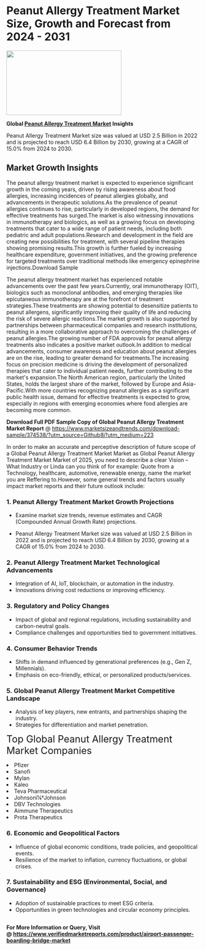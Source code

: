 <H1>Peanut Allergy Treatment Market Size, Growth and Forecast from 2024 - 2031</H1><img class="aligncenter size-medium wp-image-584254" src="https://thirdeyenews.in/wp-content/uploads/2024/09/Global-Market-Research-300x168.jpeg" alt="" width="300" height="168" /><p><strong>Global&nbsp;<a href="https://www.marketsizeandtrends.com/download-sample/374538/?utm_source=Github8j?utm_medium=223">Peanut Allergy Treatment Market</a> Insights</strong></p><p>Peanut Allergy Treatment Market size was valued at USD 2.5 Billion in 2022 and is projected to reach USD 6.4 Billion by 2030, growing at a CAGR of 15.0% from 2024 to 2030.</p><p><h2>Market Growth Insights</h2> <p>The peanut allergy treatment market is expected to experience significant growth in the coming years, driven by rising awareness about food allergies, increasing incidences of peanut allergies globally, and advancements in therapeutic solutions.As the prevalence of peanut allergies continues to rise, particularly in developed regions, the demand for effective treatments has surged.The market is also witnessing innovations in immunotherapy and biologics, as well as a growing focus on developing treatments that cater to a wide range of patient needs, including both pediatric and adult populations.Research and development in the field are creating new possibilities for treatment, with several pipeline therapies showing promising results.This growth is further fueled by increasing healthcare expenditure, government initiatives, and the growing preference for targeted treatments over traditional methods like emergency epinephrine injections.Download Sample</p> <p>The peanut allergy treatment market has experienced notable advancements over the past few years.Currently, oral immunotherapy (OIT), biologics such as monoclonal antibodies, and emerging therapies like epicutaneous immunotherapy are at the forefront of treatment strategies.These treatments are showing potential to desensitize patients to peanut allergens, significantly improving their quality of life and reducing the risk of severe allergic reactions.The market growth is also supported by partnerships between pharmaceutical companies and research institutions, resulting in a more collaborative approach to overcoming the challenges of peanut allergies.The growing number of FDA approvals for peanut allergy treatments also indicates a positive market outlook.In addition to medical advancements, consumer awareness and education about peanut allergies are on the rise, leading to greater demand for treatments.The increasing focus on precision medicine is driving the development of personalized therapies that cater to individual patient needs, further contributing to the market's expansion.The North American region, particularly the United States, holds the largest share of the market, followed by Europe and Asia-Pacific.With more countries recognizing peanut allergies as a significant public health issue, demand for effective treatments is expected to grow, especially in regions with emerging economies where food allergies are becoming more common.</p><p><span class=""><strong>Download Full PDF Sample Copy of Global Peanut Allergy Treatment Market Report</strong> @ <a href="https://www.marketsizeandtrends.com/download-sample/374538/?utm_source=Github8j?utm_medium=223" target="_blank">https://www.marketsizeandtrends.com/download-sample/374538/?utm_source=Github8j?utm_medium=223</a></span></p><p>In order to make an accurate and perceptive description of future scope of a Global&nbsp;Peanut Allergy Treatment Market Market as Global&nbsp;Peanut Allergy Treatment Market Market of 2025, you need to describe a clear Vision &ndash; What Industry or Linda can you think of for example: Quote from a Technology, healthcare, automotive, renewable energy, name the market you are Reffering to.However, some general trends and factors usually impact market reports and their future outlook include:</p><h3>1.&nbsp;<strong>Peanut Allergy Treatment Market Growth Projections</strong></h3><ul><li>Examine market size trends, revenue estimates and CAGR (Compounded Annual Growth Rate) projections.</li><li><p>Peanut Allergy Treatment Market size was valued at USD 2.5 Billion in 2022 and is projected to reach USD 6.4 Billion by 2030, growing at a CAGR of 15.0% from 2024 to 2030.</p></li></ul><h3>2.&nbsp;<strong>Peanut Allergy Treatment Market Technological Advancements</strong></h3><ul><li>Integration of AI, IoT, blockchain, or automation in the industry.</li><li>Innovations driving cost reductions or improving efficiency.</li></ul><h3>3.&nbsp;<strong>Regulatory and Policy Changes</strong></h3><ul><li>Impact of global and regional regulations, including sustainability and carbon-neutral goals.</li><li>Compliance challenges and opportunities tied to government initiatives.</li></ul><h3>4.&nbsp;<strong>Consumer Behavior Trends</strong></h3><ul><li>Shifts in demand influenced by generational preferences (e.g., Gen Z, Millennials).</li><li>Emphasis on eco-friendly, ethical, or personalized products/services.</li></ul><h3>5.&nbsp;<strong>Global Peanut Allergy Treatment Market Competitive Landscape</strong></h3><ul><li>Analysis of key players, new entrants, and partnerships shaping the industry.</li><li>Strategies for differentiation and market penetration.</li></ul><p data-pm-slice="1 1 []"><span style="color: inherit; font-family: inherit; font-size: 25px;">Top Global Peanut Allergy Treatment Market Companies</span></p><div class="" data-test-id=""><p><li>Pfizer</li><li> Sanofi</li><li> Mylan</li><li> Kaleo</li><li> Teva Pharmaceutical</li><li> Johnsonï¼†Johnson</li><li> DBV Technologies</li><li> Aimmune Therapeutics</li><li> Prota Therapeutics</li></p></div><h3>6.&nbsp;<strong>Economic and Geopolitical Factors</strong></h3><ul><li>Influence of global economic conditions, trade policies, and geopolitical events.</li><li>Resilience of the market to inflation, currency fluctuations, or global crises.</li></ul><h3>7.&nbsp;<strong>Sustainability and ESG (Environmental, Social, and Governance)</strong></h3><ul><li>Adoption of sustainable practices to meet ESG criteria.</li><li>Opportunities in green technologies and circular economy principles.</li></ul><h2><strong style="font-size: 14px;">For More Information or Query, Visit @&nbsp;</strong><a style="background-color: #ffffff; font-size: 14px;" href="https://www.marketsizeandtrends.com/report/peanut-allergy-treatment-market/" target="_blank">https://www.verifiedmarketreports.com/product/airport-passenger-boarding-bridge-market</a></h2>